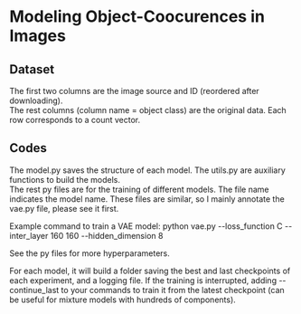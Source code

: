 # Modeling Object-Coocurences in Images
## Dataset
The first two columns are the image source and ID (reordered after downloading).  
The rest columns (column name = object class) are the original data. Each row corresponds to a count vector.
## Codes
The model.py saves the structure of each model. The utils.py are auxiliary functions to build the models.  
The rest py files are for the training of different models. The file name indicates the model name. These files are similar, so I mainly annotate the vae.py file, please see it first.

Example command to train a VAE model:
python vae.py --loss_function C --inter_layer 160 160 --hidden_dimension 8

See the py files for more hyperparameters.

For each model, it will build a folder saving the best and last checkpoints of each experiment, and a logging file. If the training is interrupted, 
adding --continue_last to your commands to train it from the latest checkpoint (can be useful for mixture models with hundreds of components).
